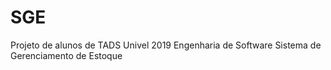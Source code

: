 # SGE
Projeto de alunos de TADS Univel 2019
Engenharia de Software
Sistema de Gerenciamento de Estoque
